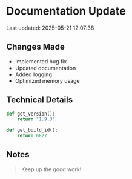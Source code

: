 # Documentation Update

Last updated: 2025-05-21 12:07:38

## Changes Made
- Implemented bug fix
- Updated documentation
- Added logging
- Optimized memory usage

## Technical Details
```python
def get_version():
    return "1.9.3"

def get_build_id():
    return 6827
```

## Notes
> Keep up the good work!
